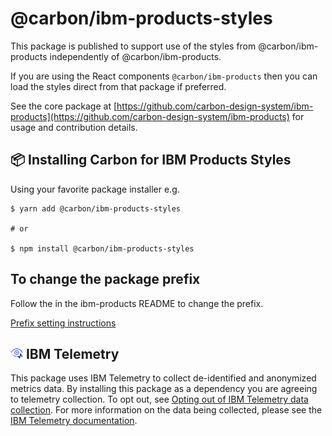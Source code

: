 # @carbon/ibm-products-styles

This package is published to support use of the styles from @carbon/ibm-products
independently of @carbon/ibm-products.

If you are using the React components `@carbon/ibm-products` then you can load
the styles direct from that package if preferred.

See the core package at
[https://github.com/carbon-design-system/ibm-products](https://github.com/carbon-design-system/ibm-products)
for usage and contribution details.

## 📦 Installing Carbon for IBM Products Styles

Using your favorite package installer e.g.

```shell
$ yarn add @carbon/ibm-products-styles

# or

$ npm install @carbon/ibm-products-styles
```

## To change the package prefix

Follow the in the ibm-products README to change the prefix.

[Prefix setting instructions](https://github.com/carbon-design-system/ibm-products/blob/main/packages/ibm-products/README.md#package-prefix)

## <picture><source height="20" width="20" media="(prefers-color-scheme: dark)" srcset="https://raw.githubusercontent.com/ibm-telemetry/telemetry-js/main/docs/images/ibm-telemetry-dark.svg"><source height="20" width="20" media="(prefers-color-scheme: light)" srcset="https://raw.githubusercontent.com/ibm-telemetry/telemetry-js/main/docs/images/ibm-telemetry-light.svg"><img height="20" width="20" alt="IBM Telemetry" src="https://raw.githubusercontent.com/ibm-telemetry/telemetry-js/main/docs/images/ibm-telemetry-light.svg"></picture> IBM Telemetry

This package uses IBM Telemetry to collect de-identified and anonymized metrics
data. By installing this package as a dependency you are agreeing to telemetry
collection. To opt out, see
[Opting out of IBM Telemetry data collection](https://github.com/ibm-telemetry/telemetry-js/tree/main#opting-out-of-ibm-telemetry-data-collection).
For more information on the data being collected, please see the
[IBM Telemetry documentation](https://github.com/ibm-telemetry/telemetry-js/tree/main#ibm-telemetry-collection-basics).
